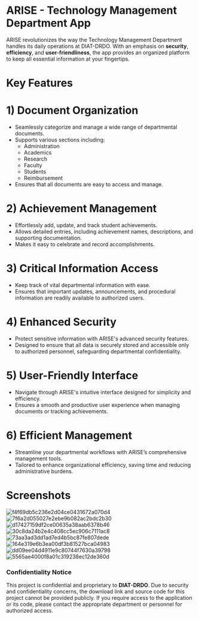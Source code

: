 # ARISE - Technology Management Department App

ARISE revolutionizes the way the Technology Management Department handles its daily operations at DIAT-DRDO. With an emphasis on **security**, **efficiency**, and **user-friendliness**, the app provides an organized platform to keep all essential information at your fingertips.

# Key Features

# 1) **Document Organization**
- Seamlessly categorize and manage a wide range of departmental documents.
- Supports various sections including:
  - Administration
  - Academics
  - Research
  - Faculty
  - Students
  - Reimbursement
- Ensures that all documents are easy to access and manage.

# 2) **Achievement Management**
- Effortlessly add, update, and track student achievements.
- Allows detailed entries, including achievement names, descriptions, and supporting documentation.
- Makes it easy to celebrate and record accomplishments.

# 3) **Critical Information Access**
- Keep track of vital departmental information with ease.
- Ensures that important updates, announcements, and procedural information are readily available to authorized users.

# 4) **Enhanced Security**
- Protect sensitive information with ARISE's advanced security features.
- Designed to ensure that all data is securely stored and accessible only to authorized personnel, safeguarding departmental confidentiality.

# 5) **User-Friendly Interface**
- Navigate through ARISE's intuitive interface designed for simplicity and efficiency.
- Ensures a smooth and productive user experience when managing documents or tracking achievements.

# 6) **Efficient Management**
- Streamline your departmental workflows with ARISE’s comprehensive management tools.
- Tailored to enhance organizational efficiency, saving time and reducing administrative burdens.

# Screenshots
  
![f4f69db5c236e2d04ce0431672a070d4](https://github.com/user-attachments/assets/f83f62fa-00a2-4042-976f-1a1fbf805bd7)
![7f6a2d055027e2ebe9b082ac2bdc2b30](https://github.com/user-attachments/assets/fd66e3a8-e66e-4dd9-82fe-1dbeaec1bf56)
![d17427159df2ce00635a38aab6378b46](https://github.com/user-attachments/assets/10e8b5fb-f8cd-4235-9ef6-514b745721db)
![30c8da24b2e4c408cc5ec906c7111ac8](https://github.com/user-attachments/assets/6f22dcc8-f77e-4deb-94ff-09923d4c1a4c)
![73aa3ad3dd1ad7ed4b5bc87fe807dede](https://github.com/user-attachments/assets/31b73444-c743-47bd-9e75-5b68dd63f3cb)
![164e319e6b3ea00df3b81527bca04983](https://github.com/user-attachments/assets/4779e469-1152-4ea2-ade1-e8da14c11fff)
![dd09ee04d4911e9c80744f7630a39798](https://github.com/user-attachments/assets/bca58c75-c58f-4e47-9128-b9eb6f5c0ad8)
![5565ae4000f8a01c319238ec12de360d](https://github.com/user-attachments/assets/d0b671a9-0751-4619-842d-c75391c39e21)


### Confidentiality Notice
This project is confidential and proprietary to **DIAT-DRDO**. Due to security and confidentiality concerns, the download link and source code for this project cannot be provided publicly. If you require access to the application or its code, please contact the appropriate department or personnel for authorized access.









